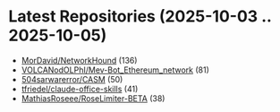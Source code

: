 # Latest Repositories (2025-10-03 .. 2025-10-05)

- [MorDavid/NetworkHound](https://github.com/MorDavid/NetworkHound) (136)
- [VOLCANodOLPhI/Mev-Bot_Ethereum_network](https://github.com/VOLCANodOLPhI/Mev-Bot_Ethereum_network) (81)
- [504sarwarerror/CASM](https://github.com/504sarwarerror/CASM) (50)
- [tfriedel/claude-office-skills](https://github.com/tfriedel/claude-office-skills) (41)
- [MathiasRoseee/RoseLimiter-BETA](https://github.com/MathiasRoseee/RoseLimiter-BETA) (38)
